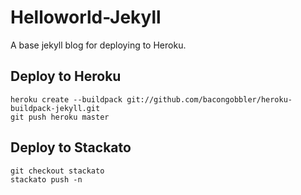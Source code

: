 Helloworld-Jekyll
=================

A base jekyll blog for deploying to Heroku.

## Deploy to Heroku

    heroku create --buildpack git://github.com/bacongobbler/heroku-buildpack-jekyll.git
    git push heroku master

## Deploy to Stackato

    git checkout stackato
    stackato push -n
